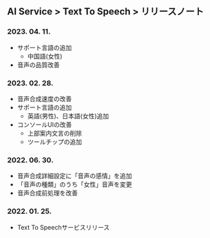 ## AI Service > Text To Speech > リリースノート

### 2023. 04. 11.

* サポート言語の追加
    * 中国語(女性)
* 音声の品質改善

### 2023. 02. 28.

* 音声合成速度の改善
* サポート言語の追加
    * 英語(男性)、日本語(女性)追加
* コンソールUIの改善
    * 上部案内文言の削除
    * ツールチップの追加

### 2022. 06. 30.

* 音声合成詳細設定に「音声の感情」を追加
* 「音声の種類」のうち「女性」音声を変更
* 音声合成前処理を改善

### 2022. 01. 25.

* Text To Speechサービスリリース

